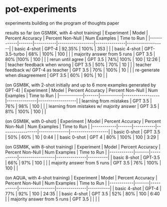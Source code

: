 # pot-experiments
 experiments building on the program of thoughts paper

 results so far (on GSM8K, with 4-shot training)
 | Experiment | Model | Percent Accuracy | Percent Non-Null | Num Examples | Time to Run |
 |------------|-------|-----------|------------------|---------------|-------------------|
 | basic 4-shot  | GPT-4 | 92.35%           | 100%             | 353          | |
 | basic 4-shot | GPT-3.5-turbo | 68%           | 100%             | 100          | |
 | majority answer from 5 runs | GPT 3.5 | 80% |100% | 100 | |
 | rerun until agree | GPT 3.5 | 74%| 100% | 100 | 12:26 |
 | teacher feedback when wrong | GPT 3.5 | 50% | 70% | 10 | |
 | teacher feedback w/ GPT-4 as teacher | GPT 3.5 | 70% | 100% | 10 | |
 | re-generate when disagreement | GPT 3.5 | 60% | 90% | 10 | |

 (on GSM8K, with 2-shot initially and up to 6 more examples generated by GPT-4)
  | Experiment | Model | Percent Accuracy | Percent Non-Null | Num Examples | Time to Run |
   |------------|-------|-----------|------------------|---------------|-------------------|
 | learning from mistakes | GPT 3.5 | 76% | 98% | 100 | |
 | learning from mistakes w/ majority answer | GPT 3.5 | 81% | 100% | 100 | |

  (on GSM8K, with 0-shot)
  | Experiment | Model | Percent Accuracy | Percent Non-Null | Num Examples | Time to Run |
   |------------|-------|-----------|------------------|---------------|-------------------|
 | basic 0-shot | GPT 3.5 | 50% | 60% | 10 | 0:44 |
 | basic 0-shot | GPT 4 | 80% | 100% | 100 | 3:29 |
 
(on GSM8K, with 8-shot training)
  | Experiment | Model | Percent Accuracy | Percent Non-Null | Num Examples | Time to Run |
 |------------|-------|-----------|------------------|---------------|----------|
 | basic 8-shot | GPT-3.5 | 66% | 97% | 100 | |
 | majority answer from 5 runs | GPT 3.5 | 76% | 100% | 100 | |

(on AQUA, with 4-shot training)
  | Experiment | Model | Percent Accuracy | Percent Non-Null | Num Examples | Time to Run |
 |------------|-------|-----------|------------------|---------------|-----------|
 | basic 4-shot | GPT-4 | 77% | 92% | 100 | 24:35 |
 | basic 4-shot | GPT 3.5 | 52% | 80% | 100 | 6:40 |
 | majority answer from 5 runs | GPT 3.5 | | | |
